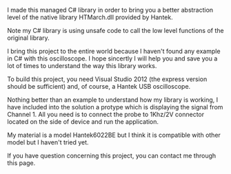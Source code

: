 I made this managed C# library in order to bring you a better abstraction level of the native library HTMarch.dll provided by Hantek.

Note my C# library is using unsafe code to call the low level functions of the original library.

I bring this project to the entire world because I haven't found any example in C# with this oscilloscope. I hope sincertly I will help you and save you a lot of times to understand the way this library works.

To build this project, you need Visual Studio 2012 (the express version should be sufficient) and, of course, a Hantek USB oscilloscope.

Nothing better than an example to understand how my library is working, I have included into the solution a protype which is displaying the signal from Channel 1. All you need is to connect the probe to 1Khz/2V connector located on the side of device and run the application.

My material is a model Hantek6022BE but I think it is compatible with other model but I haven't tried yet.

If you have question concerning this project, you can contact me through this page.
